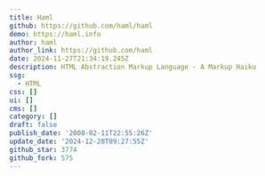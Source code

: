 ```yaml
---
title: Haml
github: https://github.com/haml/haml
demo: https://haml.info
author: haml
author_link: https://github.com/haml
date: 2024-11-27T21:34:19.245Z
description: HTML Abstraction Markup Language - A Markup Haiku
ssg:
  - HTML
css: []
ui: []
cms: []
category: []
draft: false
publish_date: '2008-02-11T22:55:26Z'
update_date: '2024-12-28T09:27:55Z'
github_star: 3774
github_fork: 575
---
```

